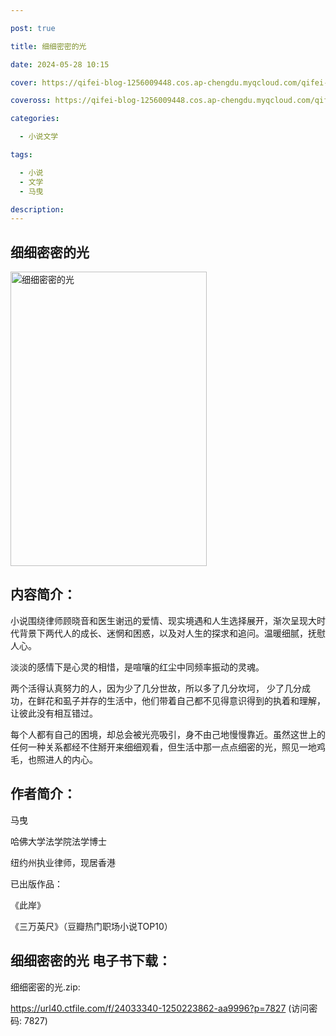 ```yaml
---

post: true

title: 细细密密的光

date: 2024-05-28 10:15

cover: https://qifei-blog-1256009448.cos.ap-chengdu.myqcloud.com/qifei-blog/65f056f79f345e8d03423cf6.jpg

coveross: https://qifei-blog-1256009448.cos.ap-chengdu.myqcloud.com/qifei-blog/65f056f79f345e8d03423cf6.jpg

categories:

  - 小说文学

tags:

  - 小说
  - 文学
  - 马曳

description:
---
```


## 细细密密的光
<img alt=" 细细密密的光" class="aligncenter loading" data-was-processed="true" decoding="async" fetchpriority="high" height="471" src="https://qifei-blog-1256009448.cos.ap-chengdu.myqcloud.com/qifei-blog/65f056f79f345e8d03423cf6.jpg" style="cursor: zoom-in;" width="314"/>

## 内容简介：

小说围绕律师顾晓音和医生谢迅的爱情、现实境遇和人生选择展开，渐次呈现大时代背景下两代人的成长、迷惘和困惑，以及对人生的探求和追问。温暖细腻，抚慰人心。

淡淡的感情下是心灵的相惜，是喧嚷的红尘中同频率振动的灵魂。

两个活得认真努力的人，因为少了几分世故，所以多了几分坎坷， 少了几分成功，在鲜花和虱子并存的生活中，他们带着自己都不见得意识得到的执着和理解，让彼此没有相互错过。

每个人都有自己的困境，却总会被光亮吸引，身不由己地慢慢靠近。虽然这世上的任何一种关系都经不住掰开来细细观看，但生活中那一点点细密的光，照见一地鸡毛，也照进人的内心。

## 作者简介：

马曳

哈佛大学法学院法学博士

纽约州执业律师，现居香港

已出版作品：

《此岸》

《三万英尺》（豆瓣热门职场小说TOP10）

## 细细密密的光 电子书下载：



细细密密的光.zip: 

https://url40.ctfile.com/f/24033340-1250223862-aa9996?p=7827 (访问密码: 7827)
